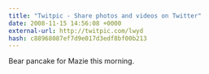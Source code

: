 ```yaml
---
title: "Twitpic - Share photos and videos on Twitter"
date: 2008-11-15 14:56:08 +0000
external-url: http://twitpic.com/lwyd
hash: c88968087ef7d9e017d3edf8bf00b213
---
```


Bear pancake for Mazie this morning. 
